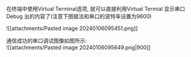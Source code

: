 
在终端中使用Virtual Terminal选项, 就可以直接利用Virtual Termial 显示串口Debug 出的内容了(注意下图接法和串口的波特率设置为9600)

![[attachments/Pasted image 20240106095451.png]]

通信成功的串口调试图像如图所示:  
![[attachments/Pasted image 20240106095649.png|900]]


